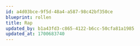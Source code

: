 ```yaml
---
id: a4d03bce-9f5d-48a4-a587-98c42bf350ce
blueprint: rollen
title: Rap
updated_by: b1a43fd3-c865-4122-b6cc-50cfa81a1985
updated_at: 1700683740
---
```

